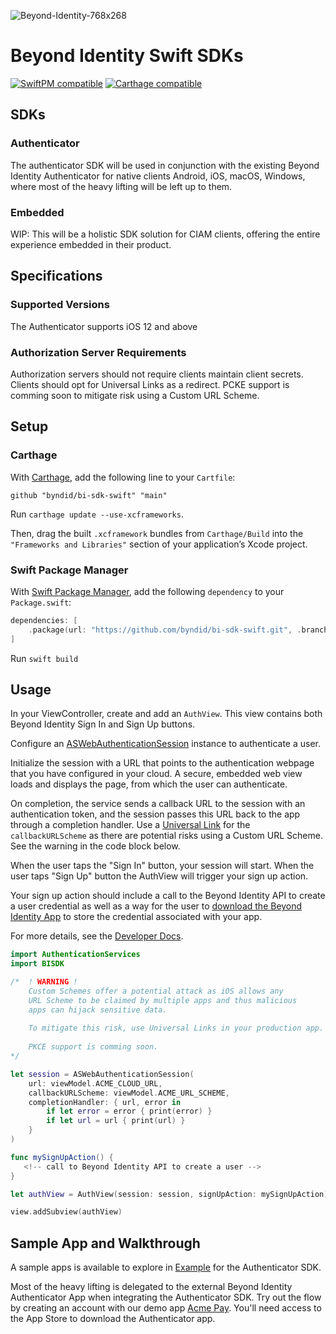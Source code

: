 ![Beyond-Identity-768x268](https://user-images.githubusercontent.com/6456218/111526630-5c826d00-8735-11eb-84ae-809af105b626.jpeg)

# Beyond Identity Swift SDKs
[![SwiftPM compatible](https://img.shields.io/badge/SwiftPM-compatible-brightgreen.svg?style=flat)](https://swift.org/package-manager)
[![Carthage compatible](https://img.shields.io/badge/Carthage-compatible-brightgreen.svg?style=flat)](https://github.com/Carthage/Carthage)


## SDKs
### Authenticator
The authenticator SDK will be used in conjunction with the existing Beyond Identity Authenticator for native clients Android, iOS, macOS, Windows, where most of the heavy lifting will be left up to them.

### Embedded
WIP: This will be a holistic SDK solution for CIAM clients, offering the entire experience embedded in their product.

## Specifications
### Supported Versions
The Authenticator supports iOS 12 and above

### Authorization Server Requirements
Authorization servers should not require clients maintain client secrets. Clients should opt for Universal Links as a redirect. PCKE support is comming soon to mitigate risk using a Custom URL Scheme.

## Setup
### Carthage

With [Carthage](https://github.com/Carthage/Carthage), add the following
line to your `Cartfile`:

    github "byndid/bi-sdk-swift" "main"

Run `carthage update --use-xcframeworks`.
 
Then, drag the built `.xcframework` bundles from `Carthage/Build` into the `"Frameworks and Libraries"` section of your application’s Xcode project.

### Swift Package Manager

With [Swift Package Manager](https://swift.org/package-manager), 
add the following `dependency` to your `Package.swift`:

```swift
dependencies: [
    .package(url: "https://github.com/byndid/bi-sdk-swift.git", .branch("main"))
]
```
Run `swift build`

<!-- ### CocoaPods

With [CocoaPods](https://guides.cocoapods.org/using/getting-started.html),
add the following line to your `Podfile`:

    pod 'BISDK'

Then, run `pod install`.

Use the `Authenticator` subspec:

    pod 'BISDK/Authenticator'
    
Use the `Embedded` subspec:

    pod 'BISDK/Embedded'
 -->


## Usage
In your ViewController, create and add an `AuthView`. This view contains both Beyond Identity Sign In and Sign Up buttons.

Configure an [ASWebAuthenticationSession](https://developer.apple.com/documentation/authenticationservices/aswebauthenticationsession) instance to authenticate a user. 

Initialize the session with a URL that points to the authentication webpage that you have configured in your cloud. A secure, embedded web view loads and displays the page, from which the user can authenticate. 

On completion, the service sends a callback URL to the session with an authentication token, and the session passes this URL back to the app through a completion handler. Use a [Universal Link](https://developer.apple.com/library/archive/documentation/General/Conceptual/AppSearch/UniversalLinks.html) for the `callbackURLScheme` as there are potential risks using a Custom URL Scheme. See the warning in the code block below.

When the user taps the "Sign In" button, your session will start. When the user taps "Sign Up" button the AuthView will trigger your sign up action. 

Your sign up action should include a call to the Beyond Identity API to create a user credential as well as a way for the user to [download the Beyond Identity App](https://app.byndid.com/downloads) to store the credential associated with your app. 

For more details, see the [Developer Docs](https://docs.byndid.com).

```swift
import AuthenticationServices
import BISDK

/*  ! WARNING !
    Custom Schemes offer a potential attack as iOS allows any 
    URL Scheme to be claimed by multiple apps and thus malicious 
    apps can hijack sensitive data. 
    
    To mitigate this risk, use Universal Links in your production app.
    
    PKCE support is comming soon.
*/

let session = ASWebAuthenticationSession(
    url: viewModel.ACME_CLOUD_URL,
    callbackURLScheme: viewModel.ACME_URL_SCHEME,
    completionHandler: { url, error in
        if let error = error { print(error) }
        if let url = url { print(url) }
    }
)
```

``` swift
func mySignUpAction() {
   <!-- call to Beyond Identity API to create a user -->
} 
```

``` swift
let authView = AuthView(session: session, signUpAction: mySignUpAction)

view.addSubview(authView)
```

## Sample App and Walkthrough

A sample apps is available to explore in [Example](https://github.com/byndid/bi-sdk-swift/tree/main/Example) for the Authenticator SDK. 

Most of the heavy lifting is delegated to the external Beyond Identity Authenticator App when integrating the Authenticator SDK. Try out the flow by creating an account with our demo app [Acme Pay](https://acme-app.byndid.com/). You'll need access to the App Store to download the Authenticator app.